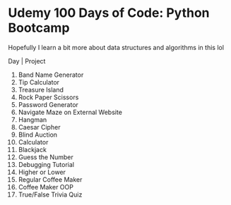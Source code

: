 # Udemy 100 Days of Code: Python Bootcamp

Hopefully I learn a bit more about data structures and algorithms in this lol

Day | Project
1. Band Name Generator
2. Tip Calculator
3. Treasure Island
4. Rock Paper Scissors
5. Password Generator
6. Navigate Maze on External Website
7. Hangman
8. Caesar Cipher
9. Blind Auction
10. Calculator
11. Blackjack
12. Guess the Number
13. Debugging Tutorial
14. Higher or Lower
15. Regular Coffee Maker
16. Coffee Maker OOP
17. True/False Trivia Quiz